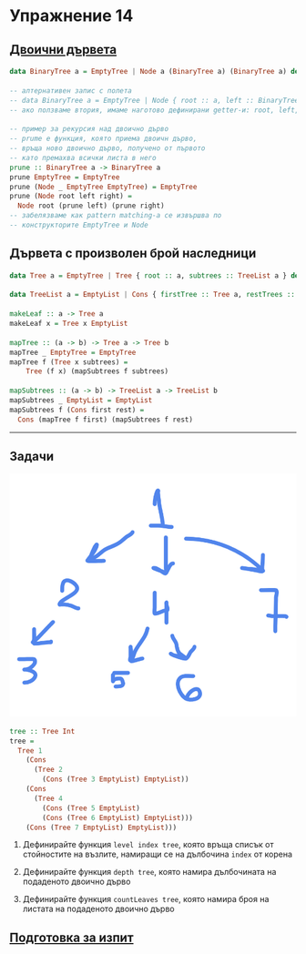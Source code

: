 # Упражнение 14

## [Двоични дървета](../13/README.md#двоични-дървета)

```haskell
data BinaryTree a = EmptyTree | Node a (BinaryTree a) (BinaryTree a) deriving (Eq, Show, Read)

-- алтернативен запис с полета
-- data BinaryTree a = EmptyTree | Node { root :: a, left :: BinaryTree a, right :: BinaryTree a } deriving (Eq, Show, Read)
-- ако ползваме втория, имаме наготово дефинирани getter-и: root, left, right

-- пример за рекурсия над двоично дърво
-- prume е функция, която приема двоичн дърво,
-- връща ново двоично дърво, получено от първото
-- като премахва всички листа в него
prune :: BinaryTree a -> BinaryTree a
prune EmptyTree = EmptyTree
prune (Node _ EmptyTree EmptyTree) = EmptyTree
prune (Node root left right) =
  Node root (prune left) (prune right)
-- забелязваме как pattern matching-а се извършва по
-- конструкторите EmptyTree и Node
```

## Дървета с произволен брой наследници

```haskell
data Tree a = EmptyTree | Tree { root :: a, subtrees :: TreeList a } deriving (Eq, Show, Read)

data TreeList a = EmptyList | Cons { firstTree :: Tree a, restTrees :: TreeList a } deriving (Eq, Show, Read)

makeLeaf :: a -> Tree a  
makeLeaf x = Tree x EmptyList

mapTree :: (a -> b) -> Tree a -> Tree b
mapTree _ EmptyTree = EmptyTree
mapTree f (Tree x subtrees) =
    Tree (f x) (mapSubtrees f subtrees)

mapSubtrees :: (a -> b) -> TreeList a -> TreeList b
mapSubtrees _ EmptyList = EmptyList
mapSubtrees f (Cons first rest) =
  Cons (mapTree f first) (mapSubtrees f rest)
```

---

## Задачи 

![Tree](./tree.png)

```haskell
tree :: Tree Int
tree =
  Tree 1
    (Cons
      (Tree 2
        (Cons (Tree 3 EmptyList) EmptyList))
    (Cons
      (Tree 4
        (Cons (Tree 5 EmptyList)
        (Cons (Tree 6 EmptyList) EmptyList)))
    (Cons (Tree 7 EmptyList) EmptyList)))
```

1. Дефинирайте функция `level index tree`, която връща списък от стойностите на възлите, намиращи се на дълбочина `index` от корена

2. Дефинирайте функция `depth tree`, която намира дълбочината на подаденото двоично дърво

3. Дефинирайте функция `countLeaves tree`, която намира броя на листата на подаденото двоично дърво

## [Подготовка за изпит](../exams/final-exam/)